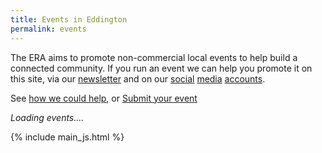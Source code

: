 ```yaml
---
title: Events in Eddington
permalink: events
---
```


The ERA aims to promote non-commercial local events to help build a connected community.
If you run an event we can help you promote it on this site,
via our [newsletter](/newsletter) and on our
[social](https://instagram.com/eddington_ra)
[media](https://x.com/EddingtonRA)
[accounts](https://m.facebook.com/EddingtonRA).

See [how we could help](/events/help-for-your-event), or
<a class="btn btn-sm btn-primary" href="https://forms.gle/paW22ugLwrbk4Ccb8" target="_BLANK">Submit your event</a>

<div id="events_html">
  <i>Loading events....</i>
</div>

{% include main_js.html %}
<style>
  #events_table tbody {
    position: relative;
  }
  #events_table .month th {
    position: sticky;
    top: -1em;
    z-index: 2;
  }
  #events_table .date {
    text-align: right;
    padding-right: 1.5em;
    text-wrap: nowrap;
  }
  #events_table td {
    vertical-align: top;
  }
  #events_table td:first-child() {
    width: 75px;
  }
  #events_table .event {
    margin-bottom: 1em;
  }
</style>
<script>
window.addEventListener("load", (event) => {
  getEventsData(function(data){
    var now = new Date();
    var events = getEventsForPeriod(data, now, addMonths(now, 3))
    document.getElementById("events_html").innerHTML = makeEventsPageHtml(events, now);
  });
})

function makeEventsPageHtml(events, start_date){
  var html = `<table id="events_table">\n  <tbody>`
  if(!events.length){
    html += "<tr><td style='padding: 5em 10em; font-style: italic;'>No events found</td></tr></tbody></table>"
    return html
  }
  var first_event_date = new Date(Math.min(...events.map((x)=>x[DATE])));
  var last_event_date = new Date(Math.max(...events.map((x)=>x[DATE])));
  var prev_date = addMonths(first_event_date, -1);
  var end_date = addMonths(last_event_date, 1)

  console.log(`making html for ${events.length} events between ${first_event_date} and ${last_event_date}`);
  for(var date = start_date; date < end_date; date = new Date(date.getFullYear(), date.getMonth(), date.getDate() + 1)){
    if(prev_date.getMonth() != date.getMonth()){
      html += `</tbody><tbody><tr class="month"><th colspan=2 ><h2>${date.toLocaleString('default', { month: 'long' })}</h2></th></tr>\n`;
    }
    var weekend_class = [0, 6].includes(date.getDay()) ? "weekend" : "";
    var date_str = date.toLocaleString('default', {weekday: "short"}) + " " + date.toLocaleString('default', {day: "numeric"}) + date_th(date);
    var next_date = new Date(date.getFullYear(), date.getMonth(), date.getDate() + 1);
    var day_events = events.filter((x)=>x[DATE] >= date && x[DATE] < next_date)
    day_events.sort((x, y) => x[START_TIME].getTime() - y[START_TIME].getTime());

    time_range = (x) => short_time(x[START_TIME], x[END_TIME]) + "-" + short_time(x[END_TIME]);
    signup_icon = (x) => x[NEEDS_SIGNUP] == "Yes" ? `<span class="signup-required-badge" title="requires signup before you attend">sign</span>` : ""

    var events_html = day_events.map(
      (x)=>`${time_range(x)}\n`
          +`    <a href="${x[URL]}">${x[NAME]}</a>\n`
          +`    ${x[LOCATION]}\n`
          +`    ${signup_icon(x)}\n<br>\n`
          +`  ${x[DESCRIPTION].trim()}`
          + (x[URL] ? `  <a href="${x[URL]}">details</a>`:"")
          +`<br><br>\n\n`
      ).join("\n")

    html += `<tr class="day ${weekend_class}">
    <td class="date">${date_str}</td>
    <td class="events">
      ${events_html}
    </td>
</tr>\n`

    prev_date = date;
  }
  html += `  </tbody>\n</table>`

  return html
}
</script>
